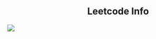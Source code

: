<h2 align="center">Leetcode Info</h2>

![](https://leetcard.jacoblin.cool/Ayush_jadyar?ext=heatmap)


  
